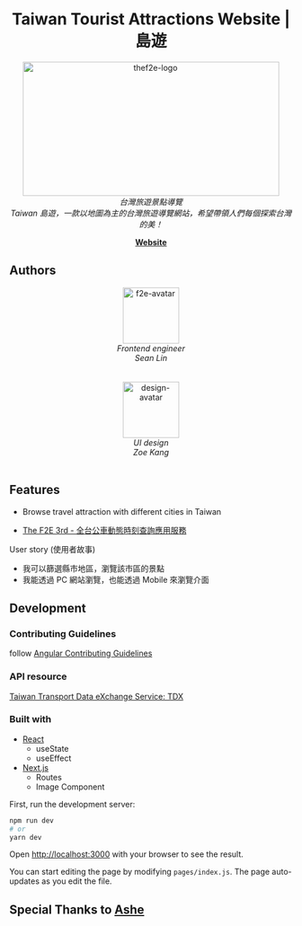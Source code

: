 <h1 align="center">Taiwan Tourist Attractions Website | 島遊   </h1>

<p align="center">
  <img src="https://user-images.githubusercontent.com/13078450/194266719-b6e653fb-55f1-46d3-a84e-b8509530d701.jpg" alt="thef2e-logo" width="456px" height="239px"/>
  <br>
  <i>台灣旅遊景點導覽</i>
  <br>
  <i>Taiwan 島遊，一款以地圖為主的台灣旅遊導覽網站，希望帶領人們每個探索台灣的美！</i>
  <br>
</p>

<p align="center">
  <a href="https://doe-yu-seanlin.vercel.app/" target="_blank"  ><strong>Website</strong></a>
  <br>
</p>

## Authors

<p align="center">
  <img src="https://avatars.githubusercontent.com/u/101794104?v=4" alt='f2e-avatar' width="100px" height="100px" />
  <br>
  <i>Frontend engineer</i>
  <br>
  <i>Sean Lin</i>
  <br>
<br>
<br>

  
  <img src="https://user-images.githubusercontent.com/13078450/194267581-17e3eff0-961d-40ba-9267-64a90571c1ed.png" alt="design-avatar" width="100px" height="100px"/>
  <br>
  <i>UI design</i>
  <br>
  <i>Zoe Kang</i>
  <br>

  <br>
  
</p>

  


## Features
- Browse travel attraction with different cities in Taiwan

- [The F2E 3rd - 全台公車動態時刻查詢應用服務](https://2021.thef2e.com/users/6296432819610583695)

User story (使用者故事)
- 我可以篩選縣市地區，瀏覽該市區的景點
- 我能透過 PC 網站瀏覽，也能透過 Mobile 來瀏覽介面



## Development 

### Contributing Guidelines
follow [Angular Contributing Guidelines](https://github.com/angular/angular/blob/main/CONTRIBUTING.md)


### API resource
[Taiwan Transport Data eXchange Service: TDX](https://tdx.transportdata.tw/api-service/swagger)


### Built with
- [React](https://reactjs.org/)
  - useState
  - useEffect
- [Next.js](https://nextjs.org/)
  - Routes
  - Image Component  


First, run the development server:

```bash
npm run dev
# or
yarn dev
```

Open [http://localhost:3000](http://localhost:3000) with your browser to see the result.

You can start editing the page by modifying `pages/index.js`. The page auto-updates as you edit the file.




## Special Thanks to [Ashe](https://github.com/lucifiel0121) 

